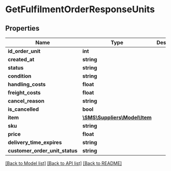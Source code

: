 # GetFulfilmentOrderResponseUnits

## Properties
Name | Type | Description | Notes
------------ | ------------- | ------------- | -------------
**id_order_unit** | **int** |  | 
**created_at** | **string** |  | 
**status** | **string** |  | 
**condition** | **string** |  | 
**handling_costs** | **float** |  | 
**freight_costs** | **float** |  | 
**cancel_reason** | **string** |  | 
**is_cancelled** | **bool** |  | 
**item** | [**\SMS\Suppliers\Model\Item**](Item.md) |  | 
**sku** | **string** |  | 
**price** | **float** |  | 
**delivery_time_expires** | **string** |  | 
**customer_order_unit_status** | **string** |  | [optional] 

[[Back to Model list]](../README.md#documentation-for-models) [[Back to API list]](../README.md#documentation-for-api-endpoints) [[Back to README]](../README.md)



